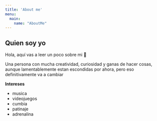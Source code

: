 ```yaml
---
title: 'About me'
menu:
  main:
    name: "AboutMe"
---
```


## Quien soy yo

Hola, aquí vas a leer un poco sobre mi 🤩

Una persona con mucha creatividad, curiosidad y ganas de hacer cosas, aunque lamentablemente estan escondidas por ahora,
pero eso definitivamente va a cambiar

**Intereses**
- musica
- videojuegos
- cumbia
- patinaje
- adrenalina

